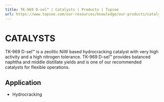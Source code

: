 ```yaml
---
title: TK-969 D-sel™ | Catalysts | Products | Topsoe
url: https://www.topsoe.com/our-resources/knowledge/our-products/catalysts/tk-969-d-seltm#main-content
---
```


# CATALYSTS

TK-969 D-sel™ is a zeolitic NiW based hydrocracking catalyst with very high activity and a high nitrogen tolerance. TK-969 D-sel™ provides balanced naphtha and middle distillate yields and is one of our recommended catalysts for flexible operations.

## Application

- Hydrocracking